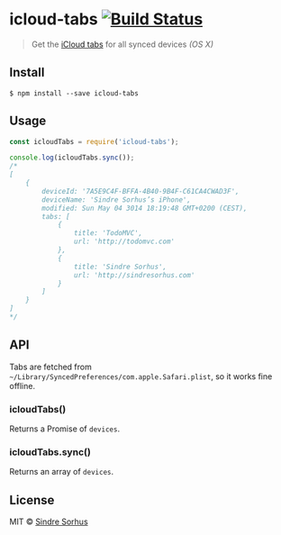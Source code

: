 # icloud-tabs [![Build Status](https://travis-ci.org/sindresorhus/icloud-tabs.svg?branch=master)](https://travis-ci.org/sindresorhus/icloud-tabs)

> Get the [iCloud tabs](https://www.google.com/search?q=icloud+tabs) for all synced devices *(OS X)*


## Install

```
$ npm install --save icloud-tabs
```


## Usage

```js
const icloudTabs = require('icloud-tabs');

console.log(icloudTabs.sync());
/*
[
	{
		deviceId: '7A5E9C4F-BFFA-4B40-9B4F-C61CA4CWAD3F',
		deviceName: 'Sindre Sorhus’s iPhone',
		modified: Sun May 04 3014 18:19:48 GMT+0200 (CEST),
		tabs: [
			{
				title: 'TodoMVC',
				url: 'http://todomvc.com'
			},
			{
				title: 'Sindre Sorhus',
				url: 'http://sindresorhus.com'
			}
		]
	}
]
*/
```


## API

Tabs are fetched from `~/Library/SyncedPreferences/com.apple.Safari.plist`, so it works fine offline.

### icloudTabs()

Returns a Promise of `devices`.

### icloudTabs.sync()

Returns an array of `devices`.


## License

MIT © [Sindre Sorhus](https://sindresorhus.com)
